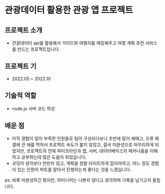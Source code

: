 # 관광데이터 활용한 관광 앱 프로젝트

## 프로젝트 소개
- 관광데이터 api를 활용해서 가이드와 여행자를 매칭해주고 여행 계획 추천 서비스를 만드는 프로젝트입니다.

## 프로젝트 기
- 2022.05 ~ 2022.10

## 기술적 역할
- node.js 서버 코드 작성

## 배운 점
- 아직 경험이 많이 부족한 인원들로 팀이 구성되다보니 초반에 많이 헤매고, 오류 해결에 큰 애를 먹어서 프로젝트 속도가 붙지 않았고, 결국 미완성으로 마무리하게 되었지만, 프로젝트의 전체 파이프라인과 앱, 서버, 데이터베이스의 메커니즘을 이해하고 공부하는데 많은 도움이 되었습니다.
- 코딩이 생각보다 만만치 않고, 계획을 정말 타이트하게 잡아야하고, 어느 정도 경험이 있는 인원이 파트를 맡아서 진행하는게 좋다는 것을 느꼈습니다.


ps: 비록 미완성하긴 했지만, 아이디어는 나쁘지 않다고 생각하여 기록을 남기고자 올립니다.
